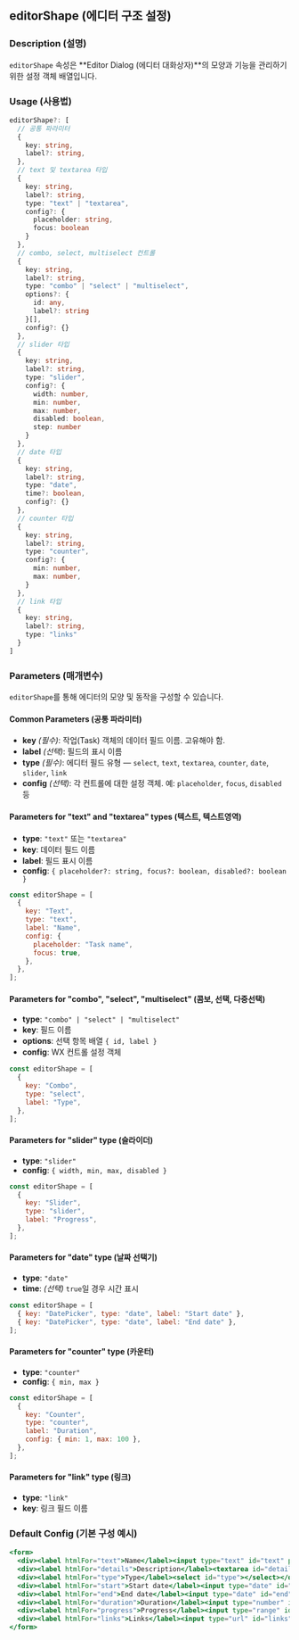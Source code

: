 
## editorShape (에디터 구조 설정)

### Description (설명)
`editorShape` 속성은 **Editor Dialog (에디터 대화상자)**의 모양과 기능을 관리하기 위한 설정 객체 배열입니다.

### Usage (사용법)
```ts
editorShape?: [
  // 공통 파라미터
  {
    key: string,
    label?: string,
  },
  // text 및 textarea 타입
  {
    key: string,
    label?: string,
    type: "text" | "textarea",
    config?: {
      placeholder: string,
      focus: boolean
    }
  },
  // combo, select, multiselect 컨트롤
  {
    key: string,
    label?: string,
    type: "combo" | "select" | "multiselect",
    options?: {
      id: any,
      label?: string
    }[],
    config?: {}
  },
  // slider 타입
  {
    key: string,
    label?: string,
    type: "slider",
    config?: {
      width: number,
      min: number,
      max: number,
      disabled: boolean,
      step: number
    }
  },
  // date 타입
  {
    key: string,
    label?: string,
    type: "date",
    time?: boolean,
    config?: {}
  },
  // counter 타입
  {
    key: string,
    label?: string,
    type: "counter",
    config?: {
      min: number,
      max: number,
    }
  },
  // link 타입
  {
    key: string,
    label?: string,
    type: "links"
  }
]
```

### Parameters (매개변수)
`editorShape`를 통해 에디터의 모양 및 동작을 구성할 수 있습니다.

#### Common Parameters (공통 파라미터)
- **key** *(필수)*: 작업(Task) 객체의 데이터 필드 이름. 고유해야 함.
- **label** *(선택)*: 필드의 표시 이름
- **type** *(필수)*: 에디터 필드 유형 — `select`, `text`, `textarea`, `counter`, `date`, `slider`, `link`
- **config** *(선택)*: 각 컨트롤에 대한 설정 객체. 예: `placeholder`, `focus`, `disabled` 등

#### Parameters for "text" and "textarea" types (텍스트, 텍스트영역)
- **type**: `"text"` 또는 `"textarea"`
- **key**: 데이터 필드 이름
- **label**: 필드 표시 이름
- **config**: `{ placeholder?: string, focus?: boolean, disabled?: boolean }`

```jsx
const editorShape = [
  {
    key: "Text",
    type: "text",
    label: "Name",
    config: {
      placeholder: "Task name",
      focus: true,
    },
  },
];
```

#### Parameters for "combo", "select", "multiselect" (콤보, 선택, 다중선택)
- **type**: `"combo" | "select" | "multiselect"`
- **key**: 필드 이름
- **options**: 선택 항목 배열 `{ id, label }`
- **config**: WX 컨트롤 설정 객체

```jsx
const editorShape = [
  {
    key: "Combo",
    type: "select",
    label: "Type",
  },
];
```

#### Parameters for "slider" type (슬라이더)
- **type**: `"slider"`
- **config**: `{ width, min, max, disabled }`

```jsx
const editorShape = [
  {
    key: "Slider",
    type: "slider",
    label: "Progress",
  },
];
```

#### Parameters for "date" type (날짜 선택기)
- **type**: `"date"`
- **time**: *(선택)* `true`일 경우 시간 표시

```jsx
const editorShape = [
  { key: "DatePicker", type: "date", label: "Start date" },
  { key: "DatePicker", type: "date", label: "End date" },
];
```

#### Parameters for "counter" type (카운터)
- **type**: `"counter"`
- **config**: `{ min, max }`

```jsx
const editorShape = [
  {
    key: "Counter",
    type: "counter",
    label: "Duration",
    config: { min: 1, max: 100 },
  },
];
```

#### Parameters for "link" type (링크)
- **type**: `"link"`
- **key**: 링크 필드 이름

### Default Config (기본 구성 예시)
```jsx
<form>
  <div><label htmlFor="text">Name</label><input type="text" id="text" placeholder="Add task name" autoFocus /></div>
  <div><label htmlFor="details">Description</label><textarea id="details" placeholder="Add description"></textarea></div>
  <div><label htmlFor="type">Type</label><select id="type"></select></div>
  <div><label htmlFor="start">Start date</label><input type="date" id="start" /></div>
  <div><label htmlFor="end">End date</label><input type="date" id="end" /></div>
  <div><label htmlFor="duration">Duration</label><input type="number" id="duration" min="1" max="100" /></div>
  <div><label htmlFor="progress">Progress</label><input type="range" id="progress" /></div>
  <div><label htmlFor="links">Links</label><input type="url" id="links" /></div>
</form>
```
